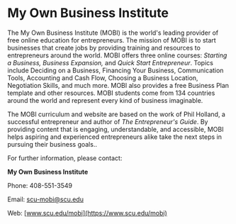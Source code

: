 My Own Business Institute
=========================

The My Own Business Institute (MOBI) is the world\'s leading provider of free online education for entrepreneurs. The mission of MOBI is to start businesses that create jobs by providing training and resources to entrepreneurs around the world. MOBI offers three online courses: *Starting a Business, Business Expansion,* and *Quick Start Entrepreneur*. Topics include Deciding on a Business, Financing Your Business, Communication Tools, Accounting and Cash Flow, Choosing a Business Location, Negotiation Skills, and much more. MOBI also provides a free Business Plan template and other resources. MOBI students come from 134 countries around the world and represent every kind of business imaginable.

The MOBI curriculum and website are based on the work of Phil Holland, a successful entrepreneur and author of *The Entrepreneur\'s Guide*. By providing content that is engaging, understandable, and accessible, MOBI helps aspiring and experienced entrepreneurs alike take the next steps in pursuing their business goals..

For further information, please contact:

**My Own Business Institute**

Phone: 408-551-3549

Email: scu-mobi@scu.edu

Web: [www.scu.edu/mobi](https://www.scu.edu/mobi)
